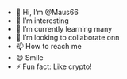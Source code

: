 - 👋 Hi, I’m @Maus66
- 👀 I’m interesting
- 🌱 I’m currently learning many
- 💞️ I’m looking to collaborate onn
- 📫 How to reach me 
- 😄 Smile
- ⚡ Fun fact: Like crypto!

<!---
Maus66/Maus66 is a ✨ special ✨ repository because its `README.md` (this file) appears on your GitHub profile.
You can click the Preview link to take a look at your changes.
--->
